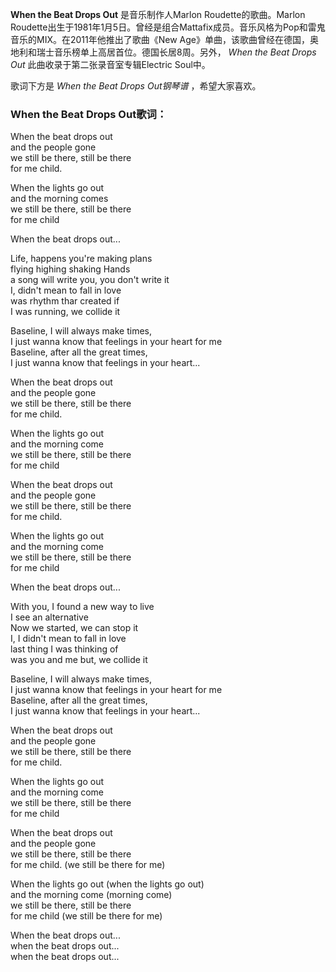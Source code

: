 

**When the Beat Drops Out** 是音乐制作人Marlon Roudette的歌曲。Marlon
Roudette出生于1981年1月5日。曾经是组合Mattafix成员。音乐风格为Pop和雷鬼音乐的MIX。在2011年他推出了歌曲《New
Age》单曲，该歌曲曾经在德国，奥地利和瑞士音乐榜单上高居首位。德国长居8周。另外， _When the Beat Drops Out_
此曲收录于第二张录音室专辑Electric Soul中。

  
歌词下方是 _When the Beat Drops Out钢琴谱_ ，希望大家喜欢。

### When the Beat Drops Out歌词：

When the beat drops out  
and the people gone  
we still be there, still be there  
for me child.

When the lights go out  
and the morning comes  
we still be there, still be there  
for me child

When the beat drops out...

Life, happens you're making plans  
flying highing shaking Hands  
a song will write you, you don't write it  
I, didn't mean to fall in love  
was rhythm thar created if  
I was running, we collide it

Baseline, I will always make times,  
I just wanna know that feelings in your heart for me  
Baseline, after all the great times,  
I just wanna know that feelings in your heart...

When the beat drops out  
and the people gone  
we still be there, still be there  
for me child.

When the lights go out  
and the morning come  
we still be there, still be there  
for me child

When the beat drops out  
and the people gone  
we still be there, still be there  
for me child.

When the lights go out  
and the morning come  
we still be there, still be there  
for me child

When the beat drops out...

With you, I found a new way to live  
I see an alternative  
Now we started, we can stop it  
I, I didn't mean to fall in love  
last thing I was thinking of  
was you and me but, we collide it

Baseline, I will always make times,  
I just wanna know that feelings in your heart for me  
Baseline, after all the great times,  
I just wanna know that feelings in your heart...

When the beat drops out  
and the people gone  
we still be there, still be there  
for me child.

When the lights go out  
and the morning come  
we still be there, still be there  
for me child

When the beat drops out  
and the people gone  
we still be there, still be there  
for me child. (we still be there for me)

When the lights go out (when the lights go out)  
and the morning come (morning come)  
we still be there, still be there  
for me child (we still be there for me)

When the beat drops out...  
when the beat drops out...  
when the beat drops out...

